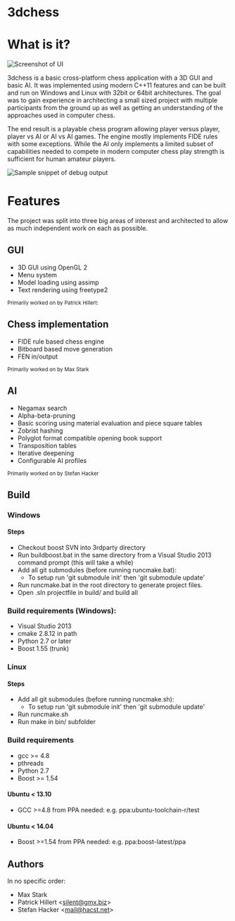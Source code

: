 ﻿# 3dchess

# What is it?
![Screenshot of UI](https://raw.githubusercontent.com/hacst/chess/master/media/3dchess.png)

3dchess is a basic cross-platform chess application with a 3D GUI and basic AI. It was implemented using modern C++11 features and can be built and run on Windows and Linux with 32bit or 64bit architectures. The goal was to gain experience in architecting a small sized project with multiple participants from the ground up as well as getting an understanding of the approaches used in computer chess.

The end result is a playable chess program allowing player versus player, player vs AI or AI vs AI games. The engine mostly implements FIDE rules with some exceptions. While the AI only implements a limited subset of capabilities needed to compete in modern computer chess play strength is sufficient for human amateur players.

![Sample snippet of debug output](https://raw.githubusercontent.com/hacst/chess/master/media/3dchesslogsample.png)

# Features
The project was split into three big areas of interest and architected to allow as much independent work on each as possible.
## GUI
* 3D GUI using OpenGL 2
* Menu system
* Model loading using assimp
* Text rendering using freetype2
 
<small>Primarily worked on by Patrick Hillert:</small>
## Chess implementation

* FIDE rule based chess engine 
* Bitboard based move generation
* FEN in/output

<small>Primarily worked on by Max Stark</small>
## AI

* Negamax search
* Alpha-beta-pruning
* Basic scoring using material evaluation and piece square tables
* Zobrist hashing
* Polyglot format compatible opening book support
* Transposition tables
* Iterative deepening
* Configurable AI profiles

<small>Primarily worked on by Stefan Hacker</small>
## Build
### Windows
#### Steps
 * Checkout boost SVN into 3rdparty directory
 * Run buildboost.bat in the same directory from a
   Visual Studio 2013 command prompt (this will take
   a while)
 * Add all git submodules (before running runcmake.bat):
     * To setup run 'git submodule init' then 'git submodule update'
 * Run runcmake.bat in the root directory to generate project
   files.
 * Open .sln projectfile in build/ and build all
### Build requirements (Windows):
 * Visual Studio 2013
 * cmake 2.8.12 in path
 * Python 2.7 or later
 * Boost 1.55 (trunk)

### Linux
#### Steps
 * Add all git submodules (before running runcmake.sh):
     * To setup run 'git submodule init' then 'git submodule update'
 * Run runcmake.sh
 * Run make in bin/ subfolder
 
### Build requirements
 * gcc >= 4.8
 * pthreads
 * Python 2.7
 * Boost >= 1.54

#### Ubuntu < 13.10
* GCC >=4.8 from PPA needed: e.g. ppa:ubuntu-toolchain-r/test

#### Ubuntu < 14.04
* Boost >=1.54 from PPA needed: e.g. ppa:boost-latest/ppa

## Authors
In no specific order:
 * Max Stark
 * Patrick Hillert <<silent@gmx.biz>>
 * Stefan Hacker <<mail@hacst.net>>